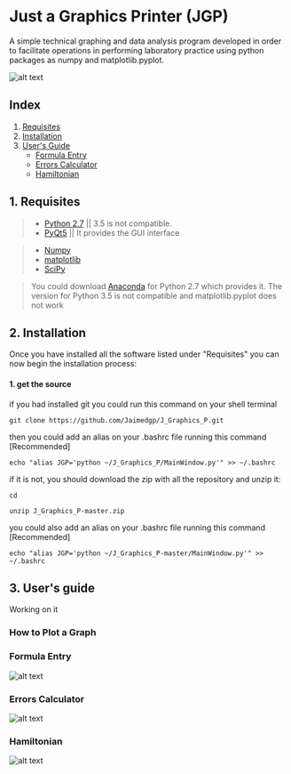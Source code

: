 # Just a Graphics Printer (JGP)

  A simple technical graphing and data analysis program developed in order to facilitate operations in performing laboratory practice using python packages as numpy and matplotlib.pyplot.
  
  ![alt text](/home/jaimedgp/Photos/Screenshot_JGP.png "Logo Title Text 1")

## Index

1. [Requisites](#requisites)
2. [Installation](#installation)
3. [User's Guide](#UserGuide)
	* [Formula Entry](#formulaEntry)
	* [Errors Calculator](#errorsCalculator)
	* [Hamiltonian](#hamiltonian)
  
## <a name="requisites"></a> 1. Requisites
  
>* [Python 2.7](https://www.python.org/download/releases/2.7/) || 3.5 is not compatible.
>* [PyQt5](https://www.riverbankcomputing.com/software/pyqt/download5) || It provides the GUI interface

>* [Numpy](http://www.numpy.org/) 
>* [matplotlib](http://matplotlib.org/) 
>* [SciPy](https://www.scipy.org/install.html)

> You could download [Anaconda](https://www.continuum.io/downloads) for Python 2.7 which provides it. The version for Python 3.5 is not compatible and matplotlib.pyplot does not work

## <a name="installation"></a> 2. Installation

Once you have installed all the software listed under "Requisites" you can now begin the installation process:

#### 1. get the source

if you had installed git you could run this command on your shell terminal

``` shell
git clone https://github.com/Jaimedgp/J_Graphics_P.git
```

then you could add an alias on your .bashrc file running this command [Recommended]

``` shell
echo "alias JGP='python ~/J_Graphics_P/MainWindow.py'" >> ~/.bashrc
```
  
if it is not, you should download the zip with all the repository and unzip it:

``` shell
cd

unzip J_Graphics_P-master.zip
```

you could also add an alias on your .bashrc file running this command [Recommended]

``` shell
echo "alias JGP='python ~/J_Graphics_P-master/MainWindow.py'" >> ~/.bashrc
```

## <a name="UserGuide"></a> 3. User's guide

Working on it

### <a name="PlotaGraph"></a> How to Plot a Graph




### <a name="formulaEntry"></a> Formula Entry

![alt text](/home/jaimedgp/Photos/FormulaEntry.png "Logo Title Text 1")


### <a name="errorsCalculator"></a> Errors Calculator

![alt text](/home/jaimedgp/Photos/ErrorCalc.png "Logo Title Text 1")

#### 

### <a name="hamiltonian"></a> Hamiltonian

![alt text](/home/jaimedgp/Photos/Hamil.png)
